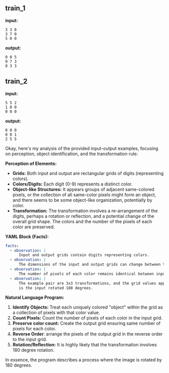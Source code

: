 
## train_1

**input:**
```
3 3 8
3 7 0
5 0 0
```


**output:**
```
0 0 5
0 7 3
8 3 3
```


## train_2

**input:**
```
5 5 2
1 0 0
0 0 0
```


**output:**
```
0 0 0
0 0 1
2 5 5
```

Okay, here's my analysis of the provided input-output examples, focusing on perception, object identification, and the transformation rule:

**Perception of Elements:**

*   **Grids:** Both input and output are rectangular grids of digits (representing colors).
*   **Colors/Digits:** Each digit (0-9) represents a distinct color.
*   **Object-like Structures:** It appears groups of adjacent same-colored pixels, or the collection of all same-color pixels might form an object, and there seems to be some object-like organization, potentially by color.
*   **Transformation:** The transformation involves a re-arrangement of the digits, perhaps a rotation or reflection, and a potential change of the overall grid shape. The colors and the number of the pixels of each color are preserved.

**YAML Block (Facts):**


```yaml
facts:
  - observation: |
      Input and output grids contain digits representing colors.
  - observation: |
      The dimensions of the input and output grids can change between the pairs.
  - observation: |
      The number of pixels of each color remains identical between input and output pairs.
  - observation: |
      The example pair are 3x3 transformations, and the grid values appear in reverse order, as if the output
      is the input rotated 180 degrees.
```


**Natural Language Program:**

1.  **Identify Objects:** Treat each uniquely colored "object" within the grid as a collection of pixels with that color value.
2.  **Count Pixels:** Count the number of pixels of each color in the input grid.
3.  **Preserve color count:** Create the output grid ensuring same number of pixels for each color.
4. **Reverse Order**: arrange the pixels of the output grid in the reverse order to the input grid.
5. **Rotation/Reflection:** It is highly likely that the transformation involves 180 degree rotation.

In essence, the program describes a process where the image is rotated by 180
degrees.

